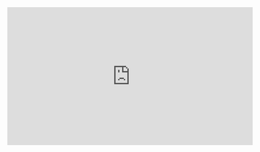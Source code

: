 <iframe width="560" height="315" src="https://www.youtube.com/embed/7T-L-MBFoE4" frameborder="0" allow="autoplay; encrypted-media" allowfullscreen></iframe>
